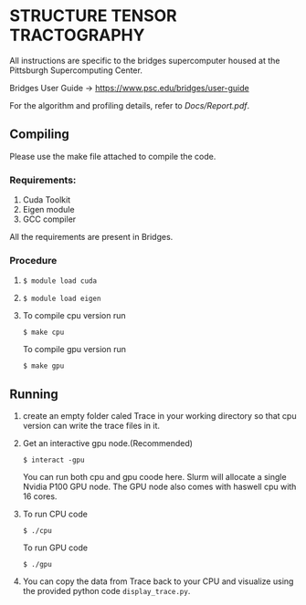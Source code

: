 # STRUCTURE TENSOR TRACTOGRAPHY

All instructions are specific to the bridges supercomputer housed at the Pittsburgh Supercomputing Center.

Bridges User Guide -> https://www.psc.edu/bridges/user-guide

For the algorithm and profiling details, refer to *Docs/Report.pdf*.

## Compiling
Please use the make file attached to compile the code.

### Requirements:
1. Cuda Toolkit
2. Eigen module
3. GCC compiler

All the requirements are present in Bridges.

### Procedure
1. ```$ module load cuda```
2. ```$ module load eigen```
3. To compile cpu version run
   
   ```$ make cpu```
   
   To compile gpu version run
   
   ```$ make gpu```

## Running
1. create an empty folder caled Trace in your working directory so that cpu version can write the trace files in it.
2. Get an interactive gpu node.(Recommended)
   
   ```$ interact -gpu```
   
   You can run both cpu and gpu coode here. Slurm will allocate a single Nvidia P100 GPU node. The GPU node also comes with 
   haswell cpu with 16 cores.
3. To run CPU code
   
   ```$ ./cpu```
   
   To run GPU code
   
   ```$ ./gpu```
4. You can copy the data from Trace back to your CPU and visualize using the provided python code ```display_trace.py```.
